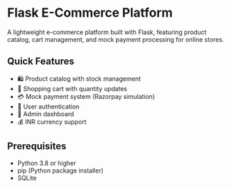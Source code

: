 # Flask E-Commerce Platform

A lightweight e-commerce platform built with Flask, featuring product catalog, cart management, and mock payment processing for online stores.

## Quick Features
- 🛍️ Product catalog with stock management
- 🛒 Shopping cart with quantity updates
- 💳 Mock payment system (Razorpay simulation)
- 👤 User authentication
- 🔐 Admin dashboard
- 💰 INR currency support

## Prerequisites
- Python 3.8 or higher
- pip (Python package installer)
- SQLite

